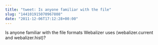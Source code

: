 ```yaml
---
title: "tweet: Is anyone familiar with the file"
slug: "144101915070967808"
date: "2011-12-06T17:12:28+00:00"
---
```

Is anyone familiar with the file formats Webalizer uses (webalizer.current and webalizer.hist)?